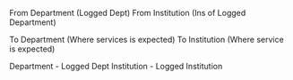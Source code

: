From Department (Logged Dept)
From Institution (Ins of Logged Department)

To Department (Where services is expected)
To Institution (Where service is expected)

Department - Logged Dept
Institution - Logged Institution

